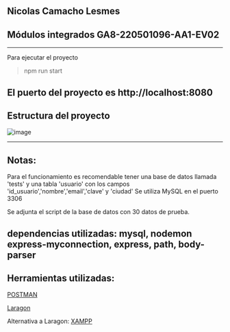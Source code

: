 ## Nicolas Camacho Lesmes

## Módulos integrados GA8-220501096-AA1-EV02
----------------------------------------------------------------------

Para ejecutar el proyecto

>npm run start

El puerto del proyecto es http://localhost:8080
----------------------------------------------------------------------
## Estructura del proyecto
![image](https://github.com/user-attachments/assets/4e1bce50-13dd-4926-b607-60807088f2ea)

----------------------------------------------------------------------

## Notas:

Para el funcionamiento es recomendable tener una base de datos llamada 'tests' y una tabla 'usuario' con los campos 'id_usuario','nombre','email','clave' y 'ciudad'
Se utiliza MySQL en el puerto 3306 

Se adjunta el script de la base de datos con 30 datos de prueba.

dependencias utilizadas: 
mysql, nodemon
express-myconnection,
express, path, body-parser
----------------------------------------------------------------------
## Herramientas utilizadas:
[POSTMAN](https://www.postman.com/downloads/)

[Laragon](https://laragon.org/download/)

Alternativa a Laragon:
[XAMPP](https://www.apachefriends.org/es/download.html)

